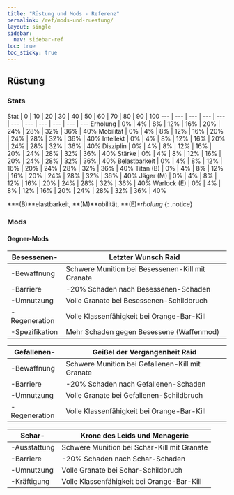 ```yaml
---
title: "Rüstung und Mods - Referenz"
permalink: /ref/mods-und-ruestung/
layout: single
sidebar:
  nav: sidebar-ref
toc: true
toc_sticky: true
---
```


## Rüstung

### Stats

Stat | 0 | 10 | 20 | 30 | 40 | 50 | 60 | 70 | 80 | 90 | 100
--- | --- | --- | --- | --- | --- | --- | --- | --- | --- | ---
Erholung | 0% | 4% | 8% | 12% | 16% | 20% | 24% | 28% | 32% | 36% | 40%
Mobilität | 0% | 4% | 8% | 12% | 16% | 20% | 24% | 28% | 32% | 36% | 40%
Intellekt | 0% | 4% | 8% | 12% | 16% | 20% | 24% | 28% | 32% | 36% | 40%
Disziplin | 0% | 4% | 8% | 12% | 16% | 20% | 24% | 28% | 32% | 36% | 40%
Stärke | 0% | 4% | 8% | 12% | 16% | 20% | 24% | 28% | 32% | 36% | 40%
Belastbarkeit | 0% | 4% | 8% | 12% | 16% | 20% | 24% | 28% | 32% | 36% | 40%
Titan (B) | 0% | 4% | 8% | 12% | 16% | 20% | 24% | 28% | 32% | 36% | 40%
Jäger (M) | 0% | 4% | 8% | 12% | 16% | 20% | 24% | 28% | 32% | 36% | 40%
Warlock (E) | 0% | 4% | 8% | 12% | 16% | 20% | 24% | 28% | 32% | 36% | 40%

***(B)**elastbarkeit, **(M)**obilität, **(E)**rholung*
{: .notice}

### Mods

#### Gegner-Mods

Besessenen-   | Letzter Wunsch Raid
--- | ---
-Bewaffnung | Schwere Munition bei Besessenen-Kill mit Granate
-Barriere | -20% Schaden nach Besessenen-Schaden
-Umnutzung | Volle Granate bei Besessenen-Schildbruch
-Regeneration | Volle Klassenfähigkeit bei Orange-Bar-Kill
-Spezifikation | Mehr Schaden gegen Besessene (Waffenmod)

Gefallenen-   | Geißel der Vergangenheit Raid
--- | ---
-Bewaffnung | Schwere Munition bei Gefallenen-Kill mit Granate
-Barriere | -20% Schaden nach Gefallenen-Schaden
-Umnutzung | Volle Granate bei Gefallenen-Schildbruch
-Regeneration | Volle Klassenfähigkeit bei Orange-Bar-Kill

Schar-   | Krone des Leids und Menagerie
--- | ---
-Ausstattung | Schwere Munition bei Schar-Kill mit Granate
-Barriere | -20% Schaden nach Schar-Schaden
-Umnutzung | Volle Granate bei Schar-Schildbruch
-Kräftigung | Volle Klassenfähigkeit bei Orange-Bar-Kill